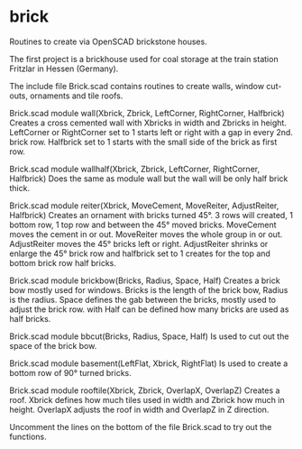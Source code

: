 brick
=====

Routines to create via OpenSCAD brickstone houses.

The first project is a brickhouse used for coal storage at the train station Fritzlar in Hessen (Germany).

The include file Brick.scad contains routines to create walls, window cut-outs, ornaments and tile roofs.

Brick.scad module wall(Xbrick, Zbrick, LeftCorner, RightCorner, Halfbrick)
Creates a cross cemented wall with Xbricks in width and Zbricks in height.
LeftCorner or RightCorner set to 1 starts left or right with a gap in every 2nd. brick row.
Halfbrick set to 1 starts with the small side of the brick as first row.

Brick.scad module wallhalf(Xbrick, Zbrick, LeftCorner, RightCorner, Halfbrick)
Does the same as module wall but the wall will be only half brick thick.

Brick.scad module reiter(Xbrick, MoveCement, MoveReiter, AdjustReiter, Halfbrick) 
Creates an ornament with bricks turned 45°. 3 rows will created, 1 bottom row, 1 top row and between
the 45° moved bricks. MoveCement moves the cement in or out. MoveReiter moves the whole group in or out.
AdjustReiter moves the 45° bricks left or right. AdjustReiter shrinks or enlarge the 45° brick row and
halfbrick set to 1 creates for the top and bottom brick row half bricks.

Brick.scad module brickbow(Bricks, Radius, Space, Half)
Creates a brick bow mostly used for windows. 
Bricks is the length of the brick bow, Radius is the radius. 
Space defines the gab between the bricks, mostly used to adjust the brick row.
with Half can be defined how many bricks are used as half bricks.

Brick.scad module bbcut(Bricks, Radius, Space, Half)
Is used to cut out the space of the brick bow.

Brick.scad module basement(LeftFlat, Xbrick, RightFlat)
Is used to create a bottom row of 90° turned bricks.

Brick.scad module rooftile(Xbrick, Zbrick, OverlapX, OverlapZ)
Creates a roof. Xbrick defines how much tiles used in width and Zbrick how much in height.
OverlapX adjusts the roof in width and OverlapZ in Z direction.

Uncomment the lines on the bottom of the file Brick.scad to try out the functions.